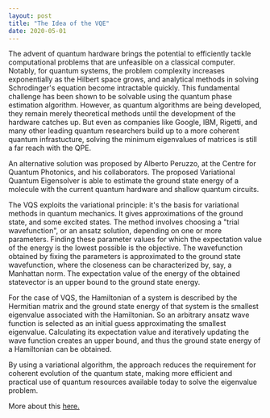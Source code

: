 ```yaml
---
layout: post
title: "The Idea of the VQE"
date: 2020-05-01
---
```


The advent of quantum hardware brings the potential to efficiently tackle computational problems that are unfeasible on a classical computer. Notably, for quantum systems, the problem complexity increases exponentially as the Hilbert space grows, and analytical methods in solving Schrodinger's equation become intractable quickly. This fundamental challenge has been shown to be solvable using the quantum phase estimation algorithm. However, as quantum algorithms are being developed, they remain merely theoretical methods until the development of the hardware catches up. But even as companies like Google, IBM, Rigetti, and many other leading quantum researchers build up to a more coherent quantum infrastucture, solving the minimum eigenvalues of matrices is still a far reach with the QPE.

An alternative solution was proposed by Alberto Peruzzo, at the Centre for Quantum Photonics, and his collaborators. The proposed Variational Quantum Eigensolver is able to estimate the ground state energy of a molecule with the current quantum hardware and shallow quantum circuits.

The VQS exploits the variational principle: it's the basis for variational methods in quantum mechanics. It gives approximations of the ground state, and some excited states. The method involves choosing a "trial wavefunction", or an ansatz solution, depending on one or more parameters. Finding these parameter values for which the expectation value of the energy is the lowest possible is the objective. The wavefunction obtained by fixing the parameters is approximated to the ground state wavefunction, where the closeness can be characterized by, say, a Manhattan norm. The expectation value of the energy of the obtained statevector is an upper bound to the ground state energy.

For the case of VQS, the Hamiltonian of a system is described by the Hermitian matrix and the ground state energy of that system is the smallest eigenvalue associated with the Hamiltonian. So an arbitrary ansatz wave function is selected as an initial guess approximating the smallest eigenvalue. Calculating its expectation value and iteratively updating the wave function creates an upper bound, and thus the ground state energy of a Hamiltonian can be obtained.

By using a variational algorithm, the approach reduces the requirement for coherent evolution of the quantum state, making more efficient and practical use of quantum resources available today to solve the eigenvalue problem.

More about this [here.](https://github.com/tnakada/physics/blob/master/VariationalQuantumEigensolver.ipynb)
